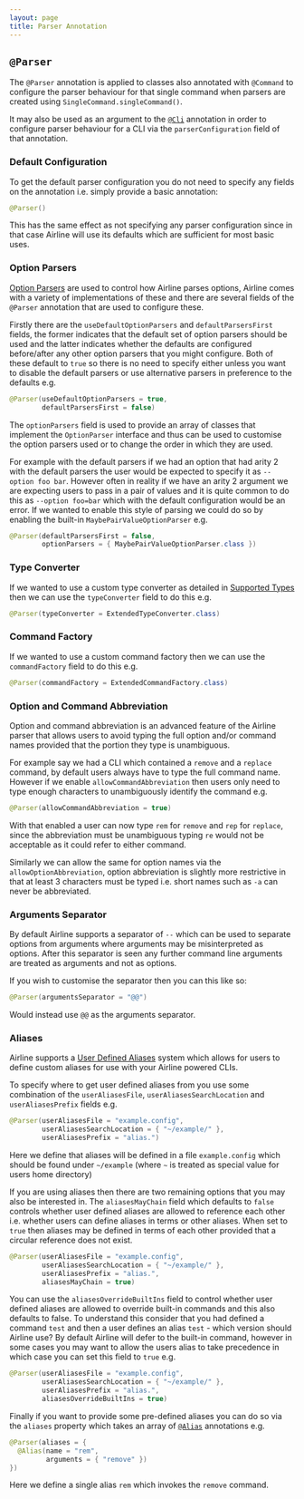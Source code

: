 ```yaml
---
layout: page
title: Parser Annotation
---
```


## `@Parser`

The `@Parser` annotation is applied to classes also annotated with `@Command` to configure the parser behaviour for that single command when parsers are created using `SingleCommand.singleCommand()`.

It may also be used as an argument to the [`@Cli`](cli.html) annotation in order to configure parser behaviour for a CLI via the `parserConfiguration` field of that annotation.

### Default Configuration

To get the default parser configuration you do not need to specify any fields on the annotation i.e. simply provide a basic annotation:

```java
@Parser()
```

This has the same effect as not specifying any parser configuration since in that case Airline will use its defaults which are sufficient for most basic uses.

### Option Parsers

[Option Parsers](../parser/options.html) are used to control how Airline parses options, Airline comes with a variety of implementations of these and there are several fields of the `@Parser` annotation that are used to configure these.

Firstly there are the `useDefaultOptionParsers` and `defaultParsersFirst` fields, the former indicates that the default set of option parsers should be used and the latter indicates whether the defaults are configured before/after any other option parsers that you might configure.  Both of these default to `true` so there is no need to specify either unless you want to disable the default parsers or use alternative parsers in preference to the defaults e.g.

```java
@Parser(useDefaultOptionParsers = true, 
        defaultParsersFirst = false)
```

The `optionParsers` field is used to provide an array of classes that implement the `OptionParser` interface and thus can be used to customise the option parsers used or to change the order in which they are used.

For example with the default parsers if we had an option that had arity 2 with the default parsers the user would be expected to specify it as `--option foo bar`.  However often in reality if we have an arity 2 argument we are expecting users to pass in a pair of values and it is quite common to do this as `--option foo=bar` which with the default configuration would be an error.  If we wanted to enable this style of parsing we could do so by enabling the built-in `MaybePairValueOptionParser` e.g.

```java
@Parser(defaultParsersFirst = false, 
        optionParsers = { MaybePairValueOptionParser.class })
```

### Type Converter

If we wanted to use a custom type converter as detailed in [Supported Types](../practise/types.html) then we can use the `typeConverter` field to do this e.g.

```java
@Parser(typeConverter = ExtendedTypeConverter.class)
```

### Command Factory

If we wanted to use a custom command factory then we can use the `commandFactory` field to do this e.g.

```java
@Parser(commandFactory = ExtendedCommandFactory.class)
```

### Option and Command Abbreviation

Option and command abbreviation is an advanced feature of the Airline parser that allows users to avoid typing the full option and/or command names provided that the portion they type is unambiguous.

For example say we had a CLI which contained a `remove` and a `replace` command, by default users always have to type the full command name.  However if we enable `allowCommandAbbreviation` then users only need to type enough characters to unambiguously identify the command e.g.

```java
@Parser(allowCommandAbbreviation = true)
```

With that enabled a user can now type `rem` for `remove` and `rep` for `replace`, since the abbreviation must be unambiguous typing `re` would not be acceptable as it could refer to either command.

Similarly we can allow the same for option names via the `allowOptionAbbreviation`, option abbreviation is slightly more restrictive in that at least 3 characters must be typed i.e. short names such as `-a` can never be abbreviated.

### Arguments Separator

By default Airline supports a separator of `--` which can be used to separate options from arguments where arguments may be misinterpreted as options.  After this separator is seen any further command line arguments are treated as arguments and not as options.

If you wish to customise the separator then you can this like so:

```java
@Parser(argumentsSeparator = "@@")
```

Would instead use `@@` as the arguments separator.

### Aliases

Airline supports a [User Defined Aliases](../practise/aliases.html) system which allows for users to define custom aliases for use with your Airline powered CLIs.

To specify where to get user defined aliases from you use some combination of the `userAliasesFile`, `userAliasesSearchLocation` and `userAliasesPrefix` fields e.g.

```java
@Parser(userAliasesFile = "example.config",
        userAliasesSearchLocation = { "~/example/" },
        userAliasesPrefix = "alias.")
```

Here we define that aliases will be defined in a file `example.config` which should be found under `~/example` (where `~` is treated as special value for users home directory)

If you are using aliases then there are two remaining options that you may also be interested in.  The `aliasesMayChain` field which defaults to `false` controls whether user defined aliases are allowed to reference each other i.e. whether users can define aliases in terms or other aliases.  When set to `true` then aliases may be defined in terms of each other provided that a circular reference does not exist.

```java
@Parser(userAliasesFile = "example.config",
        userAliasesSearchLocation = { "~/example/" },
        userAliasesPrefix = "alias.",
        aliasesMayChain = true)
```

You can use the `aliasesOverrideBuiltIns` field to control whether user defined aliases are allowed to override built-in commands and this also defaults to false.  To understand this consider that you had defined a command `test` and then a user defines an alias `test` - which version should Airline use?  By default Airline will defer to the built-in command, however in some cases you may want to allow the users alias to take precedence in which case you can set this field to `true` e.g.

```java
@Parser(userAliasesFile = "example.config",
        userAliasesSearchLocation = { "~/example/" },
        userAliasesPrefix = "alias.",
        aliasesOverrideBuiltIns = true)
```

Finally if you want to provide some pre-defined aliases you can do so via the `aliases` property which takes an array of [`@Alias`](alias.html) annotations e.g.

```java
@Parser(aliases = {
  @Alias(name = "rem", 
         arguments = { "remove" })
})
```

Here we define a single alias `rem` which invokes the `remove` command.